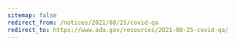 ```yaml
---
sitemap: false
redirect_from: /notices/2021/08/25/covid-qa
redirect_to: https://www.ada.gov/resources/2021-08-25-covid-qa/
---
```

